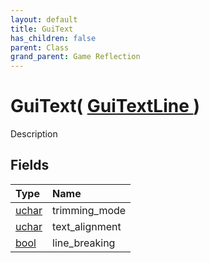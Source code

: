```yaml
---
layout: default
title: GuiText
has_children: false
parent: Class
grand_parent: Game Reflection
---
```

# GuiText( [ GuiTextLine ](/riftbreaker-wiki/docs/game-reflection/classes/gui_text_line/) )
Description 

## Fields

| Type | Name |
|:----------|:--------------|
| [uchar](/riftbreaker-wiki/docs/game-reflection/enums/uchar/) | trimming_mode |
| [uchar](/riftbreaker-wiki/docs/game-reflection/enums/uchar/) | text_alignment |
| [bool](/riftbreaker-wiki/docs/game-reflection/components/bool/) | line_breaking |

